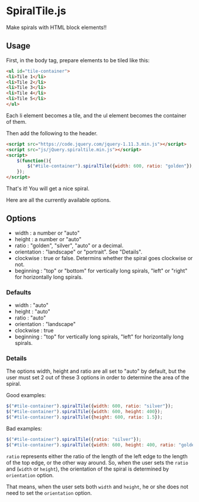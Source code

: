# SpiralTile.js
Make spirals with HTML block elements!!

## Usage
First, in the body tag, prepare elements to be tiled like this:
```html
<ul id="tile-container">
<li>Tile 1</li>
<li>Tile 2</li>
<li>Tile 3</li>
<li>Tile 4</li>
<li>Tile 5</li>
</ul>
```
Each li element becomes a tile, and the ul element becomes the container of them.

Then add the following to the header.
```html
<script src="https://code.jquery.com/jquery-1.11.3.min.js"></script>
<script src="js/jQuery.spiraltile.min.js"></script>
<script>
	$(function(){
		$("#tile-container").spiralTile({width: 600, ratio: "golden"});
	});
</script>
```
That's it! You will get a nice spiral.

Here are all the currently available options.

## Options

* width : a number or "auto"
* height : a number or "auto"
* ratio : "golden", "silver", "auto" or a decimal.
* orientation : "landscape" or "portrait". See "Details".
* clockwise : true or false. Determins whether the spiral goes clockwise or not.
* beginning : "top" or "bottom" for vertically long spirals, "left" or "right" for horizontally long spirals.

### Defaults
* width : "auto"
* height : "auto"
* ratio : "auto"
* orientation : "landscape"
* clockwise : true
* beginning : "top" for vertically long spirals, "left" for horizontally long spirals.

### Details
The options width, height and ratio are all set to "auto" by default, but the user must set 2 out of these 3 options in order to determine the area of the spiral.

Good examples:
```javascript
$("#tile-container").spiralTile({width: 600, ratio: "silver"});
$("#tile-container").spiralTile({width: 600, height: 400});
$("#tile-container").spiralTile({height: 600, ratio: 1.5});
```
Bad examples:
```javascript
$("#tile-container").spiralTile({ratio: "silver"});
$("#tile-container").spiralTile({width: 600, height: 400, ratio: "golden"});
```

`ratio` represents either the ratio of the length of the left edge to the length of the top edge, or the other way around.
So, when the user sets the `ratio` and (`width` or `height`), the orientation of the spiral is determined by `orientation` option.

That means, when the user sets both `width` and `height`, he or she does not need to set the `orientation` option.

